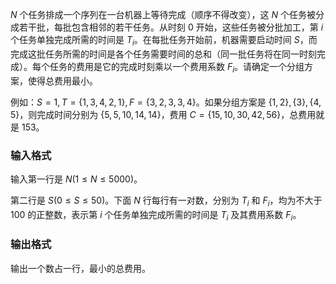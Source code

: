$N$ 个任务排成一个序列在一台机器上等待完成（顺序不得改变），这 $N$ 个任务被分成若干批，每批包含相邻的若干任务。从时刻 $0$ 开始，这些任务被分批加工，第 $i$ 个任务单独完成所需的时间是 $T_i$。在每批任务开始前，机器需要启动时间 $S$，而完成这批任务所需的时间是各个任务需要时间的总和（同一批任务将在同一时刻完成）。每个任务的费用是它的完成时刻乘以一个费用系数 $F_i$。请确定一个分组方案，使得总费用最小。 

例如：$S=1,T=\{1,3,4,2,1\},F=\{3,2,3,3,4\}$。如果分组方案是 $\{1,2\},\{3\},\{4,5\}$，则完成时间分别为 $\{5,5,10,14,14\}$，费用 $C=\{15,10,30,42,56\}$，总费用就是 $153$。

### 输入格式

输入第一行是 $N(1\leq N\leq 5000)$。

第二行是 $S(0 \leq S \leq 50)$。下面 $N$ 行每行有一对数，分别为 $T_i$ 和 $F_i$，均为不大于 $100$ 的正整数，表示第 $i$ 个任务单独完成所需的时间是 $T_i$ 及其费用系数 $F_i$。

### 输出格式

输出一个数占一行，最小的总费用。
